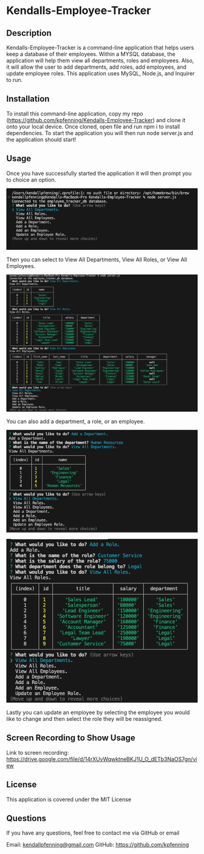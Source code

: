 # Kendalls-Employee-Tracker

## Description

Kendalls-Employee-Tracker is a command-line application that helps users keep a database of their employees. Within a MYSQL database, the application will help them view all departments, roles and employees. Also, it will allow the user to add departments, add roles, add employees, and update employee roles. This application uses MySQL, Node.js, and Inquirer to run.

## Installation

To install this command-line application, copy my repo (https://github.com/kpfenning/Kendalls-Employee-Tracker) and clone it onto your local device. Once cloned, open file and run npm i to install dependencies. To start the application you will then run node server.js and the application should start! 

## Usage

Once you have successfully started the application it will then prompt you to choice an option.

![screenshot of main prompt options](<./assets/images/promptpage.png>)

Then you can select to View All Departments, View All Roles, or View All Employees.

![screenshot of the view all options](<./assets/images/viewall.png>)

You can also add a department, a role, or an employee.

![screenshot of adding a new department](<./assets/images/adddepartment.png>)

![screenshot of adding a new role](<./assets/images/addrole.png>)

Lastly you can update an employee by selecting the employee you would like to change and then select the role they will be reassigned.

## Screen Recording to Show Usage

Link to screen recording: 
https://drive.google.com/file/d/14rXUvWqwktneBKJ1U_O_dETb3NaOS7gn/view

## License

This application is covered under the MIT License

## Questions

If you have any questions, feel free to contact me via GitHub or email

Email: kendallpfenning@gmail.com
GitHub: https://github.com/kpfenning 